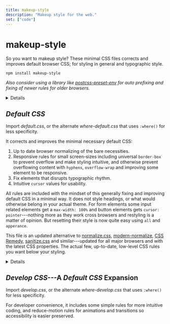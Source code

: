 ```yaml
---
title: makeup-style
description: "Makeup style for the web."
set: ["code"]
---
```


# makeup-style

So you want to makeup style? These minimal CSS files corrects and improves default browser CSS; for styling in general and typographic style.

```
npm install makeup-style
```

*Also consider using a library like [postcss-preset-env][ppe] for auto prefixing and fixing of newer rules for older browsers.*

<Details>
<em slot="summary">Import examples</em>

*The files are exported from "package.json" as [ESM](https://developer.mozilla.org/en-US/docs/Web/JavaScript/Guide/Modules). The actual files are located in the "src" folder if you need the real path.*

```javascript
import "makeup-style/default.css";
import "makeup-style/develop.css";
```

Alternative files that use `:where()` for less specificity:

```javascript
import "makeup-style/where-default.css";
import "makeup-style/where-develop.css";
```

CSS import (via postcss-import or Lightning CSS):

```css
@import "makeup-style/default.css";
@import "makeup-style/develop.css";
/* Alt. files */
@import "makeup-style/where-default.css";
@import "makeup-style/where-develop.css";
```

</Details>

## *Default CSS*

Import *default.css*, or the alternate *where-default.css* that uses `:where()` for less specificity.

It corrects and improves the minimal necessary default CSS:

1. Up to date browser normalizing of the bare necessities.
2. Responsive rules for small screen-sizes including universal `border-box` to prevent overflow and make styling intuitive, and otherwise prevent overflowing content with `hyphens`, `overflow-wrap` and improving some element to be responsive.
3. Fix elements that disrupts typographic rhythm.
4. Intuitive `cursor` values for usability.

All rules are included with the mindset of this generally fixing and improving default CSS in a minimal way. It does not style headings, or what would otherwise belong in your actual theme. For form elements some input related elements get a `max-width: 100%` and button elements gets `cursor: pointer`---nothing more as they work cross browsers and restyling is a matter of opinion. But resetting their style is now quite easy using `all` and `apperance`.

This file is an updated alternative to
[normalize.css][nc],
[modern-normalize][mn],
[CSS Remedy][cr],
[sanitize.css][sc] and similar---updated for all major browsers and with the latest CSS properties.
The actual few, up-to-date, low-level CSS rules you want below your styling.

<Details>
<em slot="summary">Notes & Tips</em>

1. Margin for `<body>` is not removed. So you usually also want to style `body { margin: 0; }`.

2. To allow browsers to auto hyphenate words when text wraps, `hyphens: auto` is applied. It is not accompanied by [rules to control auto-hyphens](https://clagnut.com/blog/2395). `hyphens: manual` may be set (for some elements) on wider viewports and/or for advanced content creators who knows the [`shy` HTML entity](https://developer.mozilla.org/en-US/docs/Web/CSS/hyphens#suggesting_line_break_opportunities).

3. `code, kbd, samp, sub, sup` are styled to not affect line-heights. If they are used as block-level elements though, they will be short in height since their `line-height` is adjusted. E.g., if their direct parent uses `grid` or `flex`. The solution is to redo your HTML structure (perhaps it can be more semantic?), or restyle `line-height` for these elements in this context.

4. If `font-size` for `code, kbd, samp, pre` is defined, but not `font-family`, and no parent is styled with `font-size`, then browsers will not compute the `font-size` for these elements intuitively (e.g., with default browser settings, `1em` would be computed to `13px` instead of `16px`).

	Fix by defining before mentioned, or by `code, kbd, samp, pre { font-family: monospace, monospace; }` (this is not defined by default because of it's sideeffect of initially increasing their font-sizes).

5. `<hr>` 'border' uses `height` and `background` for a nicer border. This makes it easy to adjust and extend:

	```css
	hr {
		/* Gradient border */
		background-image: linear-gradient(90deg, red, blue);
		/* Change size */
		background-size: 5em 2px;
		/* Change position */
		background-position: left center;
		/* Change spacing */
		height: 2em;
	}
	```

6. Check browser support for properties `hyphens` and `all`, and consider automating fallbacks and polyfill with [postcss-preset-env][ppe] or similar.

</Details>

## *Develop CSS*---A <cite>Default CSS</cite> Expansion

Import *develop.css*, or the alternate *where-develop.css* that uses `:where()` for less specificity.

For developer convenience, it includes some simple rules for more intuitive coding, and reduce-motion rules for animations and transitions so accessibility is easier preserved.


[amcr]: https://piccalil.li/blog/a-modern-css-reset/
[cc]: https://cube.fyi/
[cr]: https://github.com/jensimmons/cssremedy
[mn]: https://github.com/sindresorhus/modern-normalize
[mccr]: https://www.joshwcomeau.com/css/custom-css-reset/
[nc]: https://github.com/necolas/normalize.css/
[op]: https://open-props.style/
[sc]: https://github.com/csstools/sanitize.css
[ppe]: https://github.com/csstools/postcss-plugins/tree/main/plugin-packs/postcss-preset-env

<script>
 	import Details from "/src/lib/Details.svelte";
</script>

